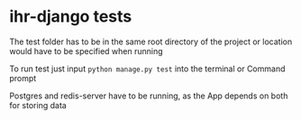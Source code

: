# ihr-django tests

The test folder has to be in the same root directory of the project or location would have to be specified when running

To run test just input `python manage.py test` into the terminal or Command prompt

Postgres and redis-server have to be running, as the App depends on both for storing data

